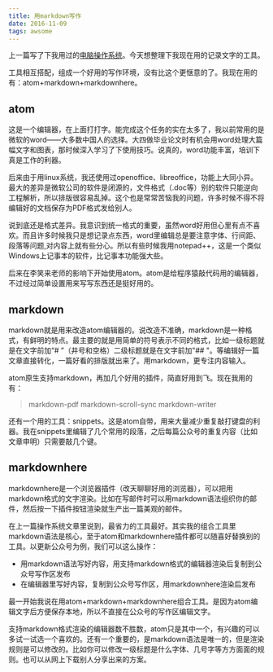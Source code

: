 ```yaml
---
title: 用markdown写作
date: 2016-11-09
tags: awsome
---
```


上一篇写了下我用过的[电脑操作系统][1]。今天想整理下我现在用的记录文字的工具。

<!--more-->

工具相互搭配，组成一个好用的写作环境，没有比这个更惬意的了。我现在用的有：atom+markdown+markdownhere。

## atom
这是一个编辑器，在上面打打字。能完成这个任务的实在太多了，我以前常用的是微软的word——大多数中国人的选择。大四做毕业论文时有机会用word处理大篇幅文字和图表，那时候深入学习了下使用技巧。说真的，word功能丰富，培训下真是工作的利器。

后来由于用linux系统，我还使用过openoffice、libreoffice，功能上大同小异。最大的差异是微软公司的软件是闭源的，文件格式（.doc等）别的软件只能逆向工程解析，所以排版很容易乱掉。这个也是常常苦恼我的问题，许多时候不得不将编辑好的文档保存为PDF格式发给别人。

说到底还是格式差异。我意识到统一格式的重要，虽然word好用但心里有点不喜欢。而且许多时候我只是想记录点东西，word里编辑总是要注意字体、行间距、段落等问题,对内容上就有些分心。所以有些时候我用notepad++，这是一个类似Windows上记事本的软件，比记事本功能强大些。

后来在李笑来老师的影响下开始使用atom。atom是给程序猿敲代码用的编辑器，不过经过简单设置用来写写东西还是挺好用的。

## markdown
markdown就是用来改造atom编辑器的。说改造不准确，markdown是一种格式，有鲜明的特点。最主要的就是用简单的符号表示不同的格式，比如一级标题就是在文字前加“# ”（井号和空格）二级标题就是在文字前加"## "。等编辑好一篇文章直接转化，一篇好看的排版就出来了。用markdown，更专注内容输入。

atom原生支持markdown，再加几个好用的插件，简直好用到飞。现在我用的有：

> markdown-pdf  markdown-scroll-sync  markdown-writer  

还有一个用的工具：snippets。这是atom自带，用来大量减少重复敲打键盘的利器。我在snippets里编辑了几个常用的段落，之后每篇公众号的重复内容（比如文章申明）只需要敲几个键。

## markdownhere
markdownhere是一个浏览器插件（改天聊聊好用的浏览器），可以把用markdown格式的文字渲染。比如在写邮件时可以用markdown语法组织你的邮件，然后按一下插件按钮渲染就生产出一篇美观的邮件。

在上一篇操作系统文章里说到，最省力的工具最好。其实我的组合工具里markdown语法是核心，至于atom和markdownhere插件都可以随喜好替换别的工具。以更新公众号为例，我们可以这么操作：

- 用markdown语法写好内容，用支持markdown格式的编辑器渲染后复制到公众号写作区发布
- 在编辑器里写好内容，复制到公众号写作区，用markdownhere渲染后发布

最一开始我说在用atom+markdown+markdownhere组合工具。是因为atom编辑文字后方便保存本地，所以不直接在公众号的写作区编辑文字。

支持markdown格式渲染的编辑器数不胜数，atom只是其中一个，有兴趣的可以多试一试选一个喜欢的。还有一个重要的，是markdown语法是唯一的，但是渲染规则是可以修改的。比如你可以修改一级标题是什么字体、几号字等方方面面的规则。也可以从网上下载别人分享出来的方案。

[1]: https://mp.weixin.qq.com/s?__biz=MzA5NjgyOTM2NA==&amp;amp;amp;amp;amp;amp;tempkey=x4Uoz9hwxU6vpg3le9vrthuflH%2FfHTzqOIKvxYpAbbzHz5P6evZJ6tlamR%2FekzGCBjdu1ax8r3xVJY791WVysQHkWrtIOl3OeioJXxNi2IQEWWaadNIFCJam%2B84OClDy9%2F8heVBzNJ6gW3H4hiouqA%3D%3D&amp;amp;amp;amp;amp;amp;chksm=0719247c306ead6a7ca7fed58adb4583720ebab6011425d7abb5b02cda7f6cf65f41c2bf9806#rd